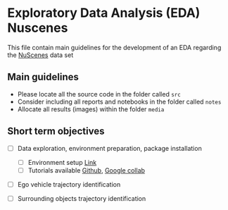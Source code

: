 # Exploratory Data Analysis (EDA) Nuscenes

This file contain main guidelines for the development of an EDA regarding the [NuScenes](https://www.nuscenes.org) data set 

## Main guidelines 

- Please locate all the source code in the folder called `src`
- Consider including all reports and notebooks in the folder called `notes`
- Allocate all results (images) within the folder `media`

## Short term objectives 

- [ ] Data exploration, environment preparation, package installation
  - [ ] Environment setup [Link](https://github.com/nutonomy/nuscenes-devkit/blob/master/docs/installation.md#setup-a-conda-environment) 
  - [ ] Tutorials available [Github](https://github.com/nutonomy/nuscenes-devkit/tree/master/python-sdk/tutorials), [Google collab](https://colab.research.google.com/github/nutonomy/nuscenes-devkit/)
  
- [ ] Ego vehicle trajectory identification
- [ ] Surrounding objects trajectory identification

